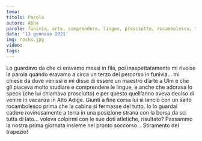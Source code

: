 ```yaml
---
tema:
titolo: Parola
autore: Abha
parole: funivia, arte, comprendere, lingue, prosciutto, rocambolesco, trapezio
data: '13 gennaio 2021'
img: rocks.jpg
video: 
tags: 
---
```

Lo guardavo da che ci eravamo messi in fila, poi inaspettatamente mi rivolse la parola quando eravamo a circa un terzo del percorso in funivia... mi chiese da dove venissi e mi disse di essere un maestro d’arte a Ulm e che gli piaceva molto studiare e comprendere le lingue, e anche che adorava lo speck (che lui chiamava prosciutto) e per questo quell’anno aveva deciso di venire in vacanza in Alto Adige. Giunti a fine corsa lui si lanciò con un salto rocambolesco prima che la cabina si fermasse del tutto. Io lo guardai cadere rovinosamente a terra in una posizione strana con la borsa da sci tutta di lato... voleva colpirmi con le sue doti atletiche, risultato? Passammo la nostra prima giornata insieme nel pronto soccorso... Stiramento del trapezio!
